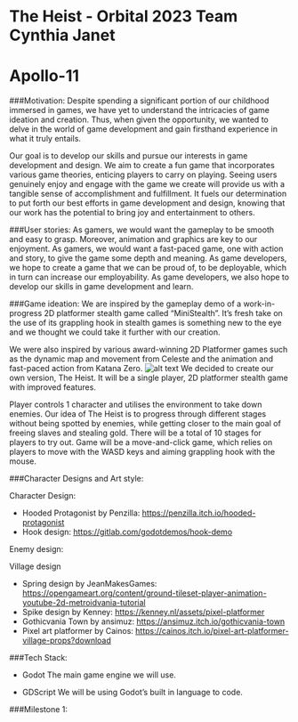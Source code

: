 # The Heist - Orbital 2023 Team Cynthia Janet

# Apollo-11

###Motivation:
Despite spending a significant portion of our childhood immersed in games, we have yet to understand the intricacies of game ideation and creation. Thus, when given the opportunity, we wanted to delve in the world of game development and gain firsthand experience in what it truly entails. 

Our goal is to develop our skills and pursue our interests in game development and design. We aim to create a fun game that incorporates various game theories, enticing players to carry on playing. Seeing users genuinely enjoy and engage with the game we create will provide us with a tangible sense of accomplishment and fulfillment. It fuels our determination to put forth our best efforts in game development and design, knowing that our work has the potential to bring joy and entertainment to others.

###User stories:
As gamers, we would want the gameplay to be smooth and easy to grasp. Moreover, animation and graphics are key to our enjoyment.
As gamers, we would want a fast-paced game, one with action and story, to give the game some depth and meaning.
As game developers, we hope to create a game that we can be proud of, to be deployable, which in turn can increase our employability.
As game developers, we also hope to develop our skills in game development and learn. 



###Game ideation:
We are inspired by the gameplay demo of a work-in-progress 2D platformer stealth game called “MiniStealth”. It’s fresh take on the use of its grappling hook in stealth games is something new to the eye and we thought we could take it further with our creation. 



We were also inspired by various award-winning 2D Platformer games such as the dynamic map and movement from Celeste and the animation and fast-paced action from Katana Zero.
![alt text](https://fs-prod-cdn.nintendo-europe.com/media/images/06_screenshots/games_5/nintendo_switch_download_software_2/nswitchds_katanazero/NSwitchDS_KatanaZero_04.jpg/to/img.png)
We decided to create our own version, The Heist. It will be a single player, 2D platformer stealth game with improved features.

Player controls 1 character and utilises the environment to take down enemies. Our idea of The Heist is to progress through different stages without being spotted by enemies, while getting closer to the main goal of freeing slaves and stealing gold. There will be a total of 10 stages for players to try out. Game will be a move-and-click game, which relies on players to move with the WASD keys and aiming grappling hook with the mouse.


###Character Designs and Art style:

Character Design: 
- Hooded Protagonist by Penzilla: https://penzilla.itch.io/hooded-protagonist
- Hook design: https://gitlab.com/godotdemos/hook-demo 

Enemy design: 

Village design
- Spring design by JeanMakesGames: https://opengameart.org/content/ground-tileset-player-animation-youtube-2d-metroidvania-tutorial 
- Spike design by Kenney: https://kenney.nl/assets/pixel-platformer 
- Gothicvania Town by ansimuz: https://ansimuz.itch.io/gothicvania-town
- Pixel art platformer by Cainos: https://cainos.itch.io/pixel-art-platformer-village-props?download 

###Tech Stack:


- Godot
The main game engine we will use.

- GDScript
We will be using Godot’s built in language to code.

###Milestone 1:


